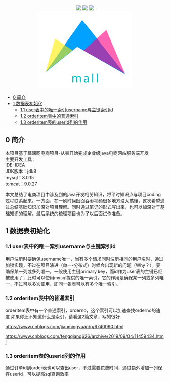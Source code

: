 <div align="center">
 <img src="https://img.shields.io/badge/license-MIT-blue">
 <img src="https://img.shields.io/badge/author-xiuzhensiwannian-green">
 <img src="https://img.shields.io/badge/language-java-red">
</div>

<div align="center">
  <img src="https://github.com/xiuzhensiwannian/mall/blob/master/mall.png"></center>
</div>

- [0 简介](#head1)
- [1 数据表初始化](#head2)
	- [1.1 user表中的唯一索引username与主键索引id](#head3)
	- [1.2 orderitem表中的普通索引](#head4)
	- [1.3 orderitem表的userid列的作用](#head5)

## <span id="head1">0 简介</span>
本项目基于慕课网电商项目-从零开始完成企业级java电商网站服务端开发 </br>
主要开发工具： </br>
IDE: IDEA </br>
JDK版本：jdk8 </br>
mysql：8.0.15 </br>
tomcat：9.0.27 </br>

本文总结了电商项目中涉及到的java开发相关知识，将平时知识点与项目coding过程联系起来。一方面，在一刷时候囫囵吞枣视频很多地方没太搞懂，这次希望通过总结基础知识加深对项目理解。同时通过笔记的形式写出来，也可以加深对于基础知识的理解。最后系统的梳理项目也为了以后面试作准备。

## <span id="head2">1 数据表初始化</span>

### <span id="head3">1.1 user表中的唯一索引username与主键索引id</span>
用户注册时要确保username唯一，当有多个请求同时注册相同的用户名时，通过加锁实现，不过在项目演进（单一-分布式）时候会出现新的问题（Why？）。要确保某一列或多列唯一，一般使用主键primary key，而id作为user表的主键已经被使用了，此时可以使用mysql提供的唯一索引，它的作用是确保某一列或多列唯一，不过可以多次使用，即同一张表可以有多个唯一索引。

### <span id="head4">1.2 orderitem表中的普通索引</span>
orderitem表中有一个普通索引，orderno，这个索引可以加速查找orderno的速度
如果你还不知道什么是索引，请看这2篇文章，写的很好

https://www.cnblogs.com/jianmingyuan/p/6740090.html

https://www.cnblogs.com/fengqiang626/archive/2019/09/04/11459434.html

### <span id="head5">1.3 orderitem表的userid列的作用</span>
通过订单id到order表也可以查出user，不过需要花费时间，通过额外增加一列保存userid，可以提高sql查询效率

